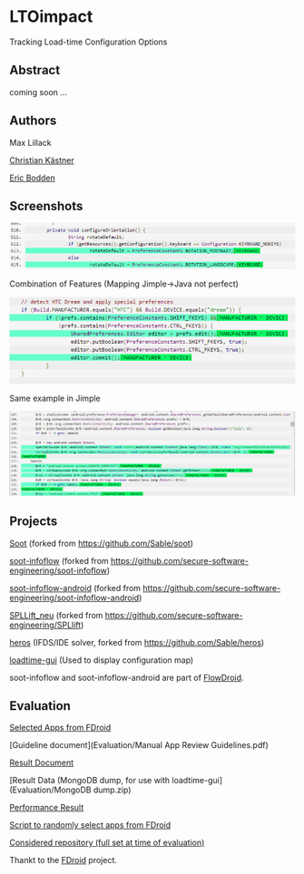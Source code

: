 LTOimpact
=========

Tracking Load-time Configuration Options

## Abstract ##

coming soon ...

## Authors ##

Max Lillack

[Christian Kästner](www.cs.cmu.edu/~ckaestne/)

[Eric Bodden](http://www.bodden.de)

## Screenshots ##

![Feature KEYBOARD](Screenshots/Screenshot1.PNG)

Combination of Features (Mapping Jimple->Java not perfect)

![Feature DEVICE/MANUFACTURER](Screenshots/Screenshot2.PNG)

Same example in Jimple

![Feature DEVICE/MANUFACTURER](Screenshots/Screenshot3.PNG)


## Projects ##
[Soot](soot-modmax) (forked from https://github.com/Sable/soot)

[soot-infoflow](soot-infolow) (forked from https://github.com/secure-software-engineering/soot-infoflow)

[soot-infoflow-android](soot-infoflow-android) (forked from https://github.com/secure-software-engineering/soot-infoflow-android)

[SPLLift_neu](spllift) (forked from https://github.com/secure-software-engineering/SPLlift)

[heros](heros) (IFDS/IDE solver, forked from https://github.com/Sable/heros)

[loadtime-gui](loadtime-gui) (Used to display configuration map)

soot-infoflow and soot-infoflow-android are part of [FlowDroid](http://sseblog.ec-spride.de/tools/flowdroid/).

## Evaluation ##

[Selected Apps from FDroid](Evaluation/selected.txt)

[Guideline document](Evaluation/Manual App Review Guidelines.pdf)

[Result Document](Evaluation/Evaluation_10Apps_Result.pdf) 

[Result Data (MongoDB dump, for use with loadtime-gui](Evaluation/MongoDB dump.zip)

[Performance Result](Evaluation/performance.xml)

[Script to randomly select apps from FDroid](Evaluation/selectFromFDroid.py)

[Considered repository (full set at time of evaluation)](Evaluation/FDroidLinks.txt)

Thankt to the [FDroid](https://f-droid.org/) project.
